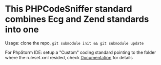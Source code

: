 # This PHPCodeSniffer standard combines Ecg and Zend standards into one

Usage: clone the repo, `git submodule init && git submodule update`

For PhpStorm IDE: setup a "Custom" coding standard pointing to the folder where the ruleset.xml resided, check [Documentation](https://www.jetbrains.com/phpstorm/help/using-php-code-sniffer-tool.html#d285688e206) for details
